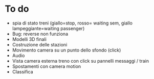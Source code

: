 # To do

  * spia di stato treni (giallo=stop, rosso= waiting sem, giallo lampeggiante=waiting passenger)
  * Bug: reverse non funziona
  * Modelli 3D finali
  * Costruzione delle stazioni
  * Movimento camera su un punto dello sfondo (click) 
  * Audio
  * Vista camera esterna treno con click su pannelli messaggi / train
  * Spostamenti con camera motion
  * Classifica
  